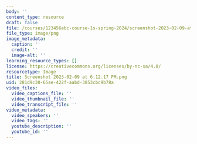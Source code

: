 ```yaml
---
body: ''
content_type: resource
draft: false
file: /courses/123456abc-course-1s-spring-2024/screenshot-2023-02-09-at-61217-pm.png
file_type: image/png
image_metadata:
  caption: ''
  credit: ''
  image-alt: ''
learning_resource_types: []
license: https://creativecommons.org/licenses/by-nc-sa/4.0/
resourcetype: Image
title: Screenshot 2023-02-09 at 6.12.17 PM.png
uid: 281d9c30-65ae-422f-aabd-3853cbc9b78a
video_files:
  video_captions_file: ''
  video_thumbnail_file: ''
  video_transcript_file: ''
video_metadata:
  video_speakers: ''
  video_tags: ''
  youtube_description: ''
  youtube_id: ''
---
```

